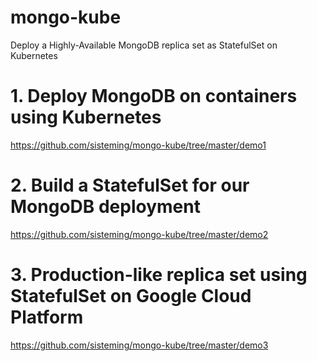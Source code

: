 # mongo-kube
Deploy a Highly-Available MongoDB replica set as StatefulSet on Kubernetes

# 1. Deploy MongoDB on containers using Kubernetes

https://github.com/sisteming/mongo-kube/tree/master/demo1

# 2. Build a StatefulSet for our MongoDB deployment

https://github.com/sisteming/mongo-kube/tree/master/demo2

# 3. Production-like replica set using StatefulSet on Google Cloud Platform

https://github.com/sisteming/mongo-kube/tree/master/demo3


 

